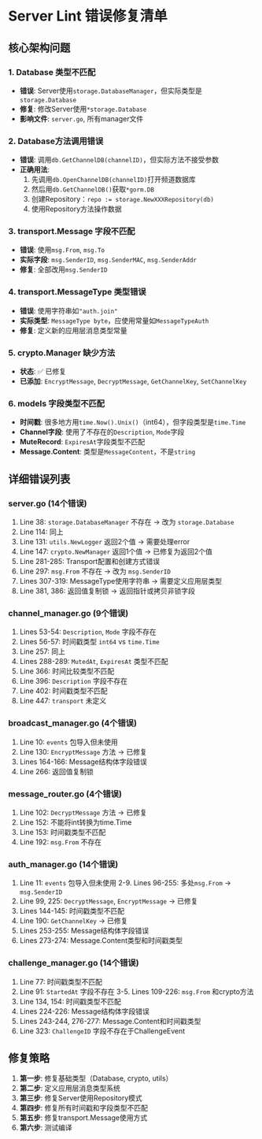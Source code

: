 # Server Lint 错误修复清单

## 核心架构问题

### 1. Database 类型不匹配
- **错误**: Server使用`storage.DatabaseManager`，但实际类型是`storage.Database`
- **修复**: 修改Server使用`*storage.Database`
- **影响文件**: `server.go`, 所有manager文件

### 2. Database方法调用错误
- **错误**: 调用`db.GetChannelDB(channelID)`，但实际方法不接受参数
- **正确用法**: 
  1. 先调用`db.OpenChannelDB(channelID)`打开频道数据库
  2. 然后用`db.GetChannelDB()`获取`*gorm.DB`
  3. 创建Repository：`repo := storage.NewXXXRepository(db)`
  4. 使用Repository方法操作数据

### 3. transport.Message 字段不匹配
- **错误**: 使用`msg.From`, `msg.To`
- **实际字段**: `msg.SenderID`, `msg.SenderMAC`, `msg.SenderAddr`
- **修复**: 全部改用`msg.SenderID`

### 4. transport.MessageType 类型错误
- **错误**: 使用字符串如`"auth.join"`
- **实际类型**: `MessageType byte`，应使用常量如`MessageTypeAuth`
- **修复**: 定义新的应用层消息类型常量

### 5. crypto.Manager 缺少方法
- **状态**: ✅ 已修复
- **已添加**: `EncryptMessage`, `DecryptMessage`, `GetChannelKey`, `SetChannelKey`

### 6. models 字段类型不匹配
- **时间戳**: 很多地方用`time.Now().Unix()`（int64），但字段类型是`time.Time`
- **Channel字段**: 使用了不存在的`Description`, `Mode`字段
- **MuteRecord**: `ExpiresAt`字段类型不匹配
- **Message.Content**: 类型是`MessageContent`，不是`string`

## 详细错误列表

### server.go (14个错误)
1. Line 38: `storage.DatabaseManager` 不存在 → 改为 `storage.Database`
2. Line 114: 同上
3. Line 131: `utils.NewLogger` 返回2个值 → 需要处理error
4. Line 147: `crypto.NewManager` 返回1个值 → 已修复为返回2个值
5. Line 281-285: Transport配置和创建方式错误
6. Line 297: `msg.From` 不存在 → 改为 `msg.SenderID`
7. Lines 307-319: MessageType使用字符串 → 需要定义应用层类型
8. Line 381, 386: 返回值复制锁 → 返回指针或拷贝非锁字段

### channel_manager.go (9个错误)
1. Lines 53-54: `Description`, `Mode` 字段不存在
2. Lines 56-57: 时间戳类型 `int64` vs `time.Time`
3. Line 257: 同上
4. Lines 288-289: `MutedAt`, `ExpiresAt` 类型不匹配
5. Line 366: 时间比较类型不匹配
6. Line 396: `Description` 字段不存在
7. Line 402: 时间戳类型不匹配
8. Line 447: `transport` 未定义

### broadcast_manager.go (4个错误)
1. Line 10: `events` 包导入但未使用
2. Line 130: `EncryptMessage` 方法 → 已修复
3. Lines 164-166: Message结构体字段错误
4. Line 266: 返回值复制锁

### message_router.go (4个错误)
1. Line 102: `DecryptMessage` 方法 → 已修复
2. Line 152: 不能将int转换为time.Time
3. Line 153: 时间戳类型不匹配
4. Line 192: `msg.From` 不存在

### auth_manager.go (14个错误)
1. Line 11: `events` 包导入但未使用
2-9. Lines 96-255: 多处`msg.From` → `msg.SenderID`
10. Line 99, 225: `DecryptMessage`, `EncryptMessage` → 已修复
11. Lines 144-145: 时间戳类型不匹配
12. Line 190: `GetChannelKey` → 已修复
13. Lines 253-255: Message结构体字段错误
14. Lines 273-274: Message.Content类型和时间戳类型

### challenge_manager.go (14个错误)
1. Line 77: 时间戳类型不匹配
2. Line 91: `StartedAt` 字段不存在
3-5. Lines 109-226: `msg.From` 和crypto方法
6. Line 134, 154: 时间戳类型不匹配
7. Lines 224-226: Message结构体字段错误
8. Lines 243-244, 276-277: Message.Content和时间戳类型
9. Line 323: `ChallengeID` 字段不存在于ChallengeEvent

## 修复策略

1. **第一步**: 修复基础类型（Database, crypto, utils）
2. **第二步**: 定义应用层消息类型系统
3. **第三步**: 修复Server使用Repository模式
4. **第四步**: 修复所有时间戳和字段类型不匹配
5. **第五步**: 修复transport.Message使用方式
6. **第六步**: 测试编译

